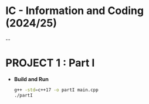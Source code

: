# IC - Information and Coding (2024/25)

--
# PROJECT 1 : Part I


- **Build and Run**
    ```bash
    g++ -std=c++17 -o partI main.cpp
    ./partI
    ```
